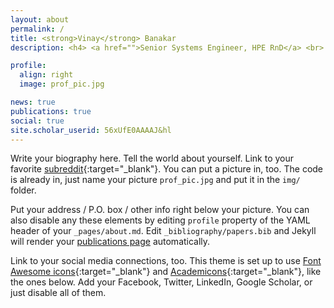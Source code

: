 ```yaml
---
layout: about
permalink: /
title: <strong>Vinay</strong> Banakar
description: <h4> <a href="">Senior Systems Engineer, HPE RnD</a> <br> <a href="">Remote Research Fellow, UT Austin</a> </h4>

profile:
  align: right
  image: prof_pic.jpg

news: true
publications: true
social: true
site.scholar_userid: 56xUfE0AAAAJ&hl
---
```


Write your biography here. Tell the world about yourself. Link to your favorite [subreddit](http://reddit.com){:target="\_blank"}. You can put a picture in, too. The code is already in, just name your picture `prof_pic.jpg` and put it in the `img/` folder.

Put your address / P.O. box / other info right below your picture. You can also disable any these elements by editing `profile` property of the YAML header of your `_pages/about.md`. Edit `_bibliography/papers.bib` and Jekyll will render your [publications page](/al-folio/publications/) automatically.

Link to your social media connections, too. This theme is set up to use [Font Awesome icons](http://fortawesome.github.io/Font-Awesome/){:target="\_blank"} and [Academicons](https://jpswalsh.github.io/academicons/){:target="\_blank"}, like the ones below. Add your Facebook, Twitter, LinkedIn, Google Scholar, or just disable all of them.
